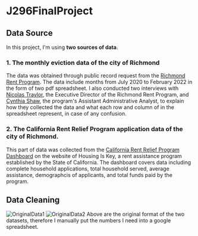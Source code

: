 # J296FinalProject
## Data Source
In this project, I'm using **two sources of data**.
### 1. The monthly eviction data of the city of Richmond
The data was obtained through public record request from the [Richmond Rent Program](http://www.ci.richmond.ca.us/3364/Richmond-Rent-Program). The data include months from July 2020 to February 2022 in the form of two pdf spreadsheet. I also conducted two interviews with [Nicolas Traylor](https://www.ci.richmond.ca.us/directory.aspx?EID=1342), the Executive Director of the Richmond Rent Program, and [Cynthia Shaw](https://www.ci.richmond.ca.us/directory.aspx?EID=1386), the program's Assistant Administrative Analyst, to explain how they collected the data and what each row and column of in the spreadsheet represent, in case of any confusion. 
### 2. The California Rent Relief Program application data of the city of Richmond.
This part of data was collected from the [California Rent Relief Program Dashboard](https://housing.ca.gov/covid_rr/dashboard.html) on the website of Housing Is Key, a rent assistance program established by the State of California. The dashboard covers data including complete household applications, total household served, average assistance, demographcis of applicants, and total funds paid by the program. 
## Data Cleaning
![OriginalData1](/assets/OriginalData1.jpg)
![OriginalData2](/assets/OriginalData2.jpg)
Above are the original format of the two datasets, therefore I manually put the numbers I need into a google spreadsheet. 
